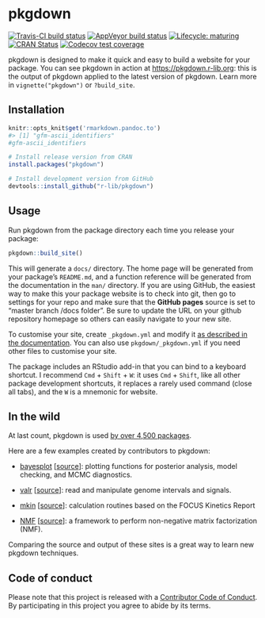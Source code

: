 
<!-- README.md is generated from README.Rmd. Please edit that file -->

# pkgdown

[![Travis-CI build
status](https://travis-ci.org/r-lib/pkgdown.svg?branch=master)](https://travis-ci.org/r-lib/pkgdown)
[![AppVeyor build
status](https://ci.appveyor.com/api/projects/status/github/r-lib/pkgdown?branch=master&svg=true)](https://ci.appveyor.com/project/r-lib/pkgdown)
[![Lifecycle:
maturing](https://img.shields.io/badge/lifecycle-maturing-blue.svg)](https://www.tidyverse.org/lifecycle/#maturing)
[![CRAN
Status](https://www.r-pkg.org/badges/version/pkgdown)](https://cran.r-project.org/package=pkgdown)
[![Codecov test
coverage](https://codecov.io/gh/r-lib/pkgdown/branch/master/graphs/badge.svg)](https://codecov.io/gh/r-lib/pkgdown?branch=master)

pkgdown is designed to make it quick and easy to build a website for
your package. You can see pkgdown in action at
<https://pkgdown.r-lib.org>: this is the output of pkgdown applied to
the latest version of pkgdown. Learn more in `vignette("pkgdown")` or
`?build_site`.

## Installation

``` r
knitr::opts_knit$get('rmarkdown.pandoc.to')
#> [1] "gfm-ascii_identifiers"
#gfm-ascii_identifiers
```

``` r
# Install release version from CRAN
install.packages("pkgdown")

# Install development version from GitHub
devtools::install_github("r-lib/pkgdown")
```

## Usage

Run pkgdown from the package directory each time you release your
package:

``` r
pkgdown::build_site()
```

This will generate a `docs/` directory. The home page will be generated
from your package’s `README.md`, and a function reference will be
generated from the documentation in the `man/` directory. If you are
using GitHub, the easiest way to make this your package website is to
check into git, then go to settings for your repo and make sure that the
**GitHub pages** source is set to “master branch /docs folder”. Be sure
to update the URL on your github repository homepage so others can
easily navigate to your new site.

To customise your site, create `_pkgdown.yml` and modify it [as
described in the
documentation](http://pkgdown.r-lib.org/articles/pkgdown.html). You can
also use `pkgdown/_pkgdown.yml` if you need other files to customise
your site.

The package includes an RStudio add-in that you can bind to a keyboard
shortcut. I recommend `Cmd` + `Shift` + `W`: it uses `Cmd` + `Shift`,
like all other package development shortcuts, it replaces a rarely used
command (close all tabs), and the `W` is a mnemonic for website.

## In the wild

At last count, pkgdown is used [by over 4,500
packages](https://github.com/search?q=pkgdown.css+in%3Apath&type=Code).

Here are a few examples created by contributors to pkgdown:

  - [bayesplot](http://mc-stan.org/bayesplot/index.html)
    \[[source](https://github.com/stan-dev/bayesplot/tree/gh-pages)\]:
    plotting functions for posterior analysis, model checking, and MCMC
    diagnostics.

  - [valr](https://valr.hesselberthlab.org/)
    \[[source](https://github.com/rnabioco/valr)\]: read and manipulate
    genome intervals and signals.

  - [mkin](http://jranke.github.io/mkin/)
    \[[source](https://github.com/jranke/mkin)\]: calculation routines
    based on the FOCUS Kinetics Report

  - [NMF](http://renozao.github.io/NMF/master/index.html)
    \[[source](https://github.com/renozao/NMF)\]: a framework to perform
    non-negative matrix factorization (NMF).

Comparing the source and output of these sites is a great way to learn
new pkgdown techniques.

## Code of conduct

Please note that this project is released with a [Contributor Code of
Conduct](https://pkgdown.r-lib.org/CODE_OF_CONDUCT.html). By
participating in this project you agree to abide by its terms.
